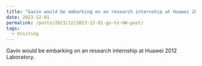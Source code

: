 ```yaml
---
title: "Gavin would be embarking on an research internship at Huawei 2012 Laboratory"
date: 2023-12-01
permalink: /posts/2023/12/2023-12-01-go-to-HW-post/
tags:
  - Visiting
---
```


Gavin would be embarking on an research internship at Huawei 2012 Laboratory.